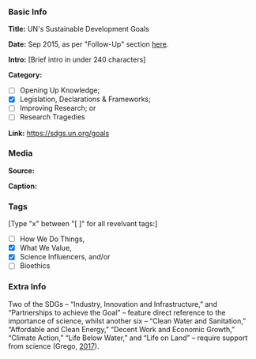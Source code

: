 ### Basic Info

**Title:**
UN's Sustainable Development Goals

**Date:**
Sep 2015, as per "Follow-Up" section [here](https://sdgs.un.org/2030agenda).

**Intro:**
[Brief intro in under 240 characters]

**Category:** 

- [ ] Opening Up Knowledge;
- [x] Legislation, Declarations & Frameworks;
- [ ] Improving Research; or
- [ ] Research Tragedies

**Link:**
https://sdgs.un.org/goals

### Media

**Source:** 

**Caption:** 

### Tags

[Type "x" between "[ ]" for all revelvant tags:]

- [ ] How We Do Things, 
- [x] What We Value, 
- [x] Science Influencers, and/or 
- [ ] Bioethics

### Extra Info

Two of the SDGs – “Industry, Innovation and Infrastructure,” and “Partnerships to achieve the Goal” – feature direct reference to the importance of science, whilst another six – “Clean Water and Sanitation,” “Affordable and Clean Energy,” “Decent Work and Economic Growth,” “Climate Action,” “Life Below Water,” and “Life on Land” – require support from science (Grego, [2017](https://www.ingsa.org/wp-content/uploads/2017/11/Science-and-the-SDGs-_UNESCO_November-2017-Final.pdf)).
